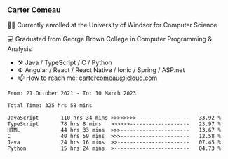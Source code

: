 ### Carter Comeau

🙋‍♂️ Currently enrolled at the University of Windsor for Computer Science

💻 Graduated from George Brown College in Computer Programming & Analysis

- ⚒️ Java / TypeScript / C / Python
- ⚙️ Angular / React / React Native / Ionic / Spring / ASP.net
- 📫 How to reach me: cartercomeau@icloud.com

<!--START_SECTION:waka-->

```text
From: 21 October 2021 - To: 10 March 2023

Total Time: 325 hrs 58 mins

JavaScript       110 hrs 34 mins >>>>>>>>-----------------   33.92 %
TypeScript       78 hrs 8 mins   >>>>>>-------------------   23.97 %
HTML             44 hrs 33 mins  >>>----------------------   13.67 %
C                40 hrs 59 mins  >>>----------------------   12.58 %
Java             24 hrs 16 mins  >>-----------------------   07.45 %
Python           15 hrs 24 mins  >------------------------   04.73 %
```

<!--END_SECTION:waka-->
